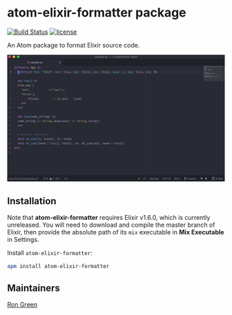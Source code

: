 # atom-elixir-formatter package

[![Build Status](https://travis-ci.org/rgreenjr/atom-elixir-formatter.svg?branch=master)](https://travis-ci.org/rgreenjr/atom-elixir-formatter) [![license](https://img.shields.io/github/license/mashape/apistatus.svg)]()

An Atom package to format Elixir source code.

![demo](demo.gif)

## Installation

Note that **atom-elixir-formatter** requires Elixir v1.6.0, which is currently unreleased. You will need to download and compile the master branch of Elixir, then provide the absolute path of its `mix` executable in **Mix Executable** in Settings.

Install `atom-elixir-formatter`:

```sh
apm install atom-elixir-formatter
```

## Maintainers

[Ron Green](https://github.com/rgreenjr)
